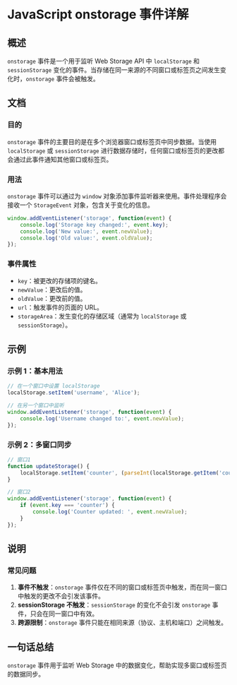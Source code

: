 <!--
Meta Description: # JavaScript onstorage 事件详解 ## 概述 `onstorage` 事件是一个用于监听 Web Storage API 中 `localStorage` 和 `sessionStorage` 变化的事件。当存储在同一来源的不同窗口或标签页之间发生变化时，`onstorage`...
Meta Keywords: onstorage, event, localstorage, storage, sessionstorage
-->

# JavaScript onstorage 事件详解

## 概述
`onstorage` 事件是一个用于监听 Web Storage API 中 `localStorage` 和 `sessionStorage` 变化的事件。当存储在同一来源的不同窗口或标签页之间发生变化时，`onstorage` 事件会被触发。

## 文档
### 目的
`onstorage` 事件的主要目的是在多个浏览器窗口或标签页中同步数据。当使用 `localStorage` 或 `sessionStorage` 进行数据存储时，任何窗口或标签页的更改都会通过此事件通知其他窗口或标签页。

### 用法
`onstorage` 事件可以通过为 `window` 对象添加事件监听器来使用。事件处理程序会接收一个 `StorageEvent` 对象，包含关于变化的信息。

```javascript
window.addEventListener('storage', function(event) {
    console.log('Storage key changed:', event.key);
    console.log('New value:', event.newValue);
    console.log('Old value:', event.oldValue);
});
```

### 事件属性
- `key`：被更改的存储项的键名。
- `newValue`：更改后的值。
- `oldValue`：更改前的值。
- `url`：触发事件的页面的 URL。
- `storageArea`：发生变化的存储区域（通常为 `localStorage` 或 `sessionStorage`）。

## 示例
### 示例 1：基本用法
```javascript
// 在一个窗口中设置 localStorage
localStorage.setItem('username', 'Alice');

// 在另一个窗口中监听
window.addEventListener('storage', function(event) {
    console.log('Username changed to:', event.newValue);
});
```

### 示例 2：多窗口同步
```javascript
// 窗口1
function updateStorage() {
    localStorage.setItem('counter', (parseInt(localStorage.getItem('counter')) || 0) + 1);
}

// 窗口2
window.addEventListener('storage', function(event) {
    if (event.key === 'counter') {
        console.log('Counter updated: ', event.newValue);
    }
});
```

## 说明
### 常见问题
1. **事件不触发**：`onstorage` 事件仅在不同的窗口或标签页中触发，而在同一窗口中触发的更改不会引发该事件。
2. **sessionStorage 不触发**：`sessionStorage` 的变化不会引发 `onstorage` 事件，只会在同一窗口中有效。
3. **跨源限制**：`onstorage` 事件只能在相同来源（协议、主机和端口）之间触发。

## 一句话总结
`onstorage` 事件用于监听 Web Storage 中的数据变化，帮助实现多窗口或标签页的数据同步。